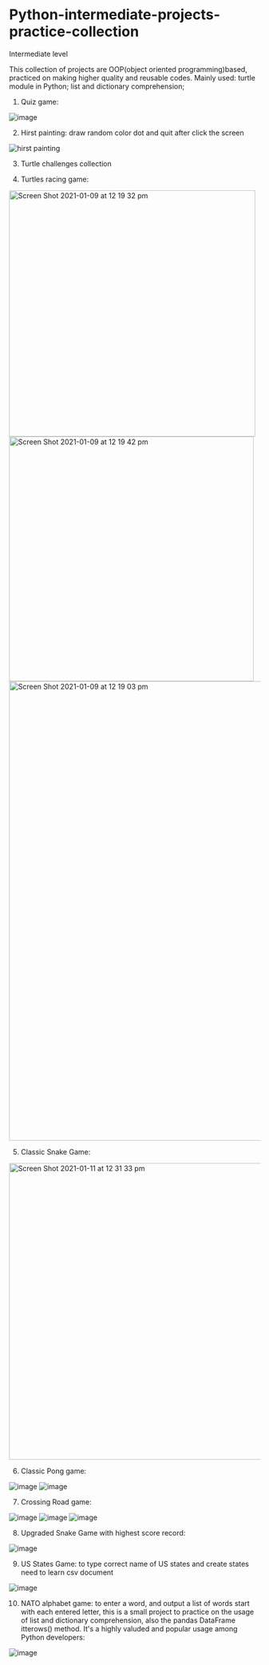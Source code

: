 # Python-intermediate-projects-practice-collection
Intermediate level

This collection of projects are OOP(object oriented programming)based, practiced on making higher quality and reusable codes. Mainly used: turtle module in Python; list and dictionary comprehension; 


1. Quiz game: 


![image](https://user-images.githubusercontent.com/52498280/103629896-a2c88c80-4f8c-11eb-98fa-d69273a496eb.png)



2. Hirst painting: draw random color dot and quit after click the screen


![hirst painting](https://user-images.githubusercontent.com/52498280/104810757-97097f80-5842-11eb-855d-e65391ff853d.gif)



3. Turtle challenges collection


4. Turtles racing game:


<img width="493" alt="Screen Shot 2021-01-09 at 12 19 32 pm" src="https://user-images.githubusercontent.com/52498280/104080723-8458de80-5275-11eb-92e5-ca696e4555c8.png">
<img width="490" alt="Screen Shot 2021-01-09 at 12 19 42 pm" src="https://user-images.githubusercontent.com/52498280/104080725-858a0b80-5275-11eb-9afd-79716bdb267b.png">
<img width="920" alt="Screen Shot 2021-01-09 at 12 19 03 pm" src="https://user-images.githubusercontent.com/52498280/104080760-b23e2300-5275-11eb-9983-f06fd27671dc.png">



5. Classic Snake Game: 


<img width="594" alt="Screen Shot 2021-01-11 at 12 31 33 pm" src="https://user-images.githubusercontent.com/52498280/104142960-6de38c00-5409-11eb-9361-4b9ebb7f91c3.png">



6. Classic Pong game:


![image](https://user-images.githubusercontent.com/52498280/104284434-bbd9bc00-54fd-11eb-8e6a-67baf4334db6.png)
![image](https://user-images.githubusercontent.com/52498280/104284441-be3c1600-54fd-11eb-9dc4-31b87faf5994.png)



7. Crossing Road game:


![image](https://user-images.githubusercontent.com/52498280/104407902-73c6a200-55ae-11eb-852e-151574484235.png)
![image](https://user-images.githubusercontent.com/52498280/104407906-7628fc00-55ae-11eb-9be2-a66e62c267de.png)
![image](https://user-images.githubusercontent.com/52498280/104407908-788b5600-55ae-11eb-830f-775ae34d76c7.png)



8. Upgraded Snake Game with highest score record:


![image](https://user-images.githubusercontent.com/52498280/104537219-44bf3780-5665-11eb-80c2-75232bec8c56.png)



9. US States Game: to type correct name of US states and create states need to learn csv document


![image](https://user-images.githubusercontent.com/52498280/104695828-0c992100-5759-11eb-8266-7bdf83e57185.png)



10. NATO alphabet game: to enter a word, and output a list of words start with each entered letter, this is a small project to practice on the usage of list and dictionary comprehension, also the pandas DataFrame itterows() method. It's a highly valuded and popular usage among Python developers:


![image](https://user-images.githubusercontent.com/52498280/104798229-73c5dc80-5810-11eb-8d2d-b2bbf682c7a0.png)



